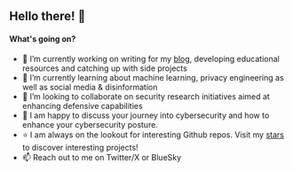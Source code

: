 ## Hello there! 👋
#### What's going on?
- 🔭 I’m currently working on writing for my [blog](https://blog.cobaltdigger.net), developing educational resources and catching up with side projects
- 🌱 I’m currently learning about machine learning, privacy engineering as well as social media & disinformation
- 👯 I’m looking to collaborate on security research initiatives aimed at enhancing defensive capabilities
- 💬 I am happy to discuss your journey into cybersecurity and how to enhance your cybersecurity posture.
- ⭐ I am always on the lookout for interesting Github repos. Visit my [stars](https://github.com/ehourdebaigt?tab=stars) to discover interesting projects!
- 📫 Reach out to me on Twitter/X or BlueSky

